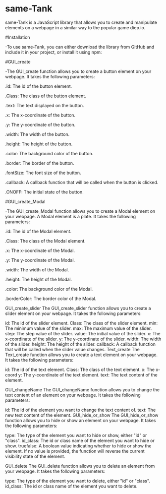 # same-Tank
<p>same-Tank is a JavaScript library that allows you to create and manipulate elements on a webpage in a similar way to the popular game diep.io.

#Installation
<p>-To use same-Tank, you can either download the library from GitHub and include it in your project, or install it using npm:

#GUI_create
<p>-The GUI_create function allows you to create a button element on your webpage. It takes the following parameters:

<p>.id: The id of the button element.
<p>.Class: The class of the button element.
<p>.text: The text displayed on the button.
<p>.x: The x-coordinate of the button.
<p>.y: The y-coordinate of the button.
<p>.width: The width of the button.
<p>.height: The height of the button.
<p>.color: The background color of the button.
<p>.border: The border of the button.
<p>.fontSize: The font size of the button.
<p>.callback: A callback function that will be called when the button is clicked.
<p>.ONOFF: The initial state of the button.

#GUI_create_Modal
<p>-The GUI_create_Modal function allows you to create a Modal element on your webpage. A Modal element is a plate. It takes the following parameters:

<p>.id: The id of the Modal element.
<p>.Class: The class of the Modal element.
<p>.x: The x-coordinate of the Modal.
<p>.y: The y-coordinate of the Modal.
<p>.width: The width of the Modal.
<p>.height: The height of the Modal.
<p>.color: The background color of the Modal.
<p>.borderColor: The border color of the Modal.
  
GUI_create_slider
The GUI_create_slider function allows you to create a slider element on your webpage. It takes the following parameters:

id: The id of the slider element.
Class: The class of the slider element.
min: The minimum value of the slider.
max: The maximum value of the slider.
step: The step value of the slider.
value: The initial value of the slider.
x: The x-coordinate of the slider.
y: The y-coordinate of the slider.
width: The width of the slider.
height: The height of the slider.
callback: A callback function that will be called when the slider value changes.
Text_create
The Text_create function allows you to create a text element on your webpage. It takes the following parameters:

id: The id of the text element.
Class: The class of the text element.
x: The x-coord
y: The y-coordinate of the text element.
text: The text content of the element.
  
GUI_changeName
The GUI_changeName function allows you to change the text content of an element on your webpage. It takes the following parameters:

id: The id of the element you want to change the text content of.
text: The new text content of the element.
GUI_hide_or_show
The GUI_hide_or_show function allows you to hide or show an element on your webpage. It takes the following parameters:

type: The type of the element you want to hide or show, either "id" or "class".
id_class: The id or class name of the element you want to hide or show.
truefalse: A boolean value indicating whether to hide or show the element. If no value is provided, the function will reverse the current visibility state of the element.
  
GUI_delete
The GUI_delete function allows you to delete an element from your webpage. It takes the following parameters:

type: The type of the element you want to delete, either "id" or "class".
id_class: The id or class name of the element you want to delete.
